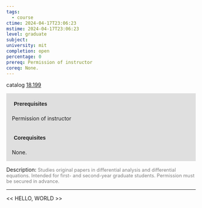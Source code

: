 ```yaml
---
tags:
  - course
ctime: 2024-04-17T23:06:23
mstime: 2024-04-17T23:06:23
level: graduate
subject: 
university: mit
completion: open
percentage: 0
prereq: Permission of instructor
coreq: None.
---
```


catalog [18.199](http://student.mit.edu/catalog/m18a.html#18.199)

<span style="display: block; padding: 15px; background-color: rgb(100, 100, 100, 0.2);"><font id="m_prereq1711_0" style="display: block; font-family: Arial, sans-serif; font-weight: bold; padding: 5px">Prerequisites</font><br><span id="prereq1711_0">Permission of instructor</span></span>
<span style="display: block; padding: 15px; background-color: rgb(100, 100, 100, 0.2);"><font id="m_coreq1711_0" style="display: block; font-family: Arial, sans-serif; font-weight: bold; padding: 5px">Corequisites</font><br><span id="coreq1711_0">None.</span></span>

<font style="">Description:</font>
<font style="color: grey; font-size: 0.8rem;">Studies original papers in differential analysis and differential equations. Intended for first- and second-year graduate students. Permission must be secured in advance.</font>



---

<< HELLO, WORLD >>
